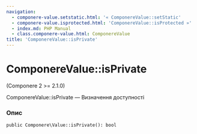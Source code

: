 ```yaml
---
navigation:
  - componere-value.setstatic.html: '« ComponereValue::setStatic'
  - componere-value.isprotected.html: 'ComponereValue::isProtected »'
  - index.md: PHP Manual
  - class.componere-value.html: ComponereValue
title: 'ComponereValue::isPrivate'
---
```

# ComponereValue::isPrivate

(Componere 2 >= 2.1.0)

ComponereValue::isPrivate — Визначення доступності

### Опис

```methodsynopsis
public Componere\Value::isPrivate(): bool
```
